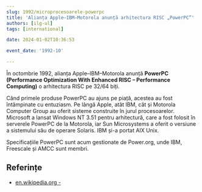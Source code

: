 ```yaml
---
slug: 1992/microprocesoarele-powerpc
title: 'Alianța Apple–IBM–Motorola anunță arhitectura RISC „PowerPC”'
authors: [ilg-ul]
tags: [international]

date: 2024-01-02T10:36:53

event_date: '1992-10'

---
```


În octombrie 1992, alianța Apple–IBM–Motorola anunță **PowerPC
(Performance Optimization With Enhanced RISC – Performance Computing)**
o arhitectura RISC pe 32/64 biți.

<!-- truncate -->

Când primele produse PowerPC au ajuns pe piață, acestea au fost
întâmpinate cu entuziasm. Pe lângă Apple, atât IBM, cât și Motorola
Computer Group au oferit sisteme construite în jurul procesoarelor.
Microsoft a lansat Windows NT 3.51 pentru arhitectură, care a fost
folosit în serverele PowerPC de la Motorola, iar Sun Microsystems
a oferit o versiune a sistemului său de operare Solaris.
IBM și-a portat AIX Unix.

Specificațiile PowerPC sunt acum gestionate de Power.org, unde
IBM, Freescale și AMCC sunt membri.

## Referințe

- [en.wikipedia.org - ](https://en.wikipedia.org/wiki/PowerPC)
